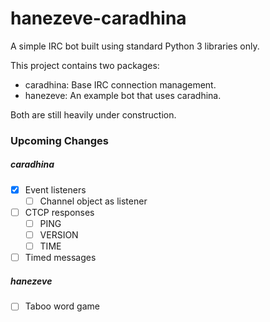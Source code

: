 # hanezeve-caradhina
A simple IRC bot built using standard Python 3 libraries only.

This project contains two packages:
- caradhina: Base IRC connection management.
- hanezeve: An example bot that uses caradhina.

Both are still heavily under construction.

### Upcoming Changes
##### caradhina
- [x] Event listeners
  - [ ] Channel object as listener
- [ ] CTCP responses
  - [ ] PING
  - [ ] VERSION
  - [ ] TIME
- [ ] Timed messages
##### hanezeve
- [ ] Taboo word game
